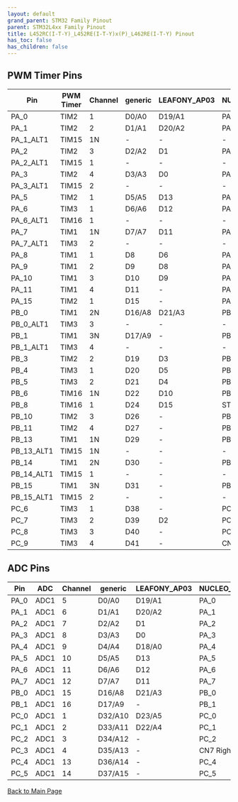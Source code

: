```yaml
---
layout: default
grand_parent: STM32 Family Pinout
parent: STM32L4xx Family Pinout
title: L452RC(I-T-Y)_L452RE(I-T-Y)x(P)_L462RE(I-T-Y) Pinout
has_toc: false
has_children: false
---
```


## PWM Timer Pins

| Pin | PWM Timer | Channel | generic | LEAFONY_AP03 | NUCLEO_L452RE |
| --- | --- | --- | --- | --- | --- |
| PA_0 | TIM2 | 1 | D0/A0 | D19/A1 | PA_0 |
| PA_1 | TIM2 | 2 | D1/A1 | D20/A2 | PA_1 |
| PA_1_ALT1 | TIM15 | 1N | - | - | - |
| PA_2 | TIM2 | 3 | D2/A2 | D1 | PA_2 |
| PA_2_ALT1 | TIM15 | 1 | - | - | - |
| PA_3 | TIM2 | 4 | D3/A3 | D0 | PA_3 |
| PA_3_ALT1 | TIM15 | 2 | - | - | - |
| PA_5 | TIM2 | 1 | D5/A5 | D13 | PA_5 |
| PA_6 | TIM3 | 1 | D6/A6 | D12 | PA_6 |
| PA_6_ALT1 | TIM16 | 1 | - | - | - |
| PA_7 | TIM1 | 1N | D7/A7 | D11 | PA_7 |
| PA_7_ALT1 | TIM3 | 2 | - | - | - |
| PA_8 | TIM1 | 1 | D8 | D6 | PA_8 |
| PA_9 | TIM1 | 2 | D9 | D8 | PA_9 |
| PA_10 | TIM1 | 3 | D10 | D9 | PA_10 |
| PA_11 | TIM1 | 4 | D11 | - | PA_11 |
| PA_15 | TIM2 | 1 | D15 | - | PA_15 |
| PB_0 | TIM1 | 2N | D16/A8 | D21/A3 | PB_0 |
| PB_0_ALT1 | TIM3 | 3 | - | - | - |
| PB_1 | TIM1 | 3N | D17/A9 | - | PB_1 |
| PB_1_ALT1 | TIM3 | 4 | - | - | - |
| PB_3 | TIM2 | 2 | D19 | D3 | PB_3 |
| PB_4 | TIM3 | 1 | D20 | D5 | PB_4 |
| PB_5 | TIM3 | 2 | D21 | D4 | PB_5 |
| PB_6 | TIM16 | 1N | D22 | D10 | PB_6 |
| PB_8 | TIM16 | 1 | D24 | D15 | ST Morpho |
| PB_10 | TIM2 | 3 | D26 | - | PB_10 |
| PB_11 | TIM2 | 4 | D27 | - | PB_11 |
| PB_13 | TIM1 | 1N | D29 | - | PB_13 |
| PB_13_ALT1 | TIM15 | 1N | - | - | - |
| PB_14 | TIM1 | 2N | D30 | - | PB_14 |
| PB_14_ALT1 | TIM15 | 1 | - | - | - |
| PB_15 | TIM1 | 3N | D31 | - | PB_15 |
| PB_15_ALT1 | TIM15 | 2 | - | - | - |
| PC_6 | TIM3 | 1 | D38 | - | PC_6 |
| PC_7 | TIM3 | 2 | D39 | D2 | PC_7 |
| PC_8 | TIM3 | 3 | D40 | - | PC_8 |
| PC_9 | TIM3 | 4 | D41 | - | CN10 Right side |


## ADC Pins

| Pin | ADC | Channel | generic | LEAFONY_AP03 | NUCLEO_L452RE |
| --- | --- | --- | --- | --- | --- |
| PA_0 | ADC1 | 5 | D0/A0 | D19/A1 | PA_0 |
| PA_1 | ADC1 | 6 | D1/A1 | D20/A2 | PA_1 |
| PA_2 | ADC1 | 7 | D2/A2 | D1 | PA_2 |
| PA_3 | ADC1 | 8 | D3/A3 | D0 | PA_3 |
| PA_4 | ADC1 | 9 | D4/A4 | D18/A0 | PA_4 |
| PA_5 | ADC1 | 10 | D5/A5 | D13 | PA_5 |
| PA_6 | ADC1 | 11 | D6/A6 | D12 | PA_6 |
| PA_7 | ADC1 | 12 | D7/A7 | D11 | PA_7 |
| PB_0 | ADC1 | 15 | D16/A8 | D21/A3 | PB_0 |
| PB_1 | ADC1 | 16 | D17/A9 | - | PB_1 |
| PC_0 | ADC1 | 1 | D32/A10 | D23/A5 | PC_0 |
| PC_1 | ADC1 | 2 | D33/A11 | D22/A4 | PC_1 |
| PC_2 | ADC1 | 3 | D34/A12 | - | PC_2 |
| PC_3 | ADC1 | 4 | D35/A13 | - | CN7 Right Side |
| PC_4 | ADC1 | 13 | D36/A14 | - | PC_4 |
| PC_5 | ADC1 | 14 | D37/A15 | - | PC_5 |


[Back to Main Page](../../)
